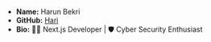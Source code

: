 - **Name:** Harun Bekri
- **GitHub:** [Hari](https://github.com/hariyebk)
- **Bio:** 👨‍💻 Next.js Developer | 🛡️ Cyber Security Enthusiast